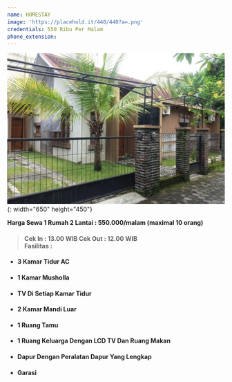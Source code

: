 ```yaml
---
name: HOMESTAY
image: 'https://placehold.it/440/440?a=.png'
credentials: 550 Ribu Per Malam
phone_extension:
---
```


![](/uploads/content-5a4df3448bb6d-1-650x450.jpg){: width="650" height="450"}

**Harga Sewa 1 Rumah 2 Lantai : 550.000/malam (maximal 10 orang)**

> #### Cek In : 13.00 WIB Cek Out : 12.00 WIB<br>Fasilitas :

* #### 3 Kamar Tidur AC
* #### 1 Kamar Musholla
* #### TV Di Setiap Kamar Tidur
* #### 2 Kamar Mandi Luar
* #### 1 Ruang Tamu
* #### 1 Ruang Keluarga Dengan LCD TV Dan Ruang Makan
* #### Dapur Dengan Peralatan Dapur Yang Lengkap
* #### Garasi